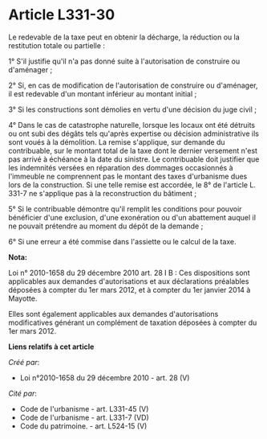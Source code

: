 # Article L331-30

Le redevable de la taxe peut en obtenir la décharge, la réduction ou la restitution totale ou partielle :

1° S'il justifie qu'il n'a pas donné suite à l'autorisation de construire ou d'aménager ;

2° Si, en cas de modification de l'autorisation de construire ou d'aménager, il est redevable d'un montant inférieur au
montant initial ;

3° Si les constructions sont démolies en vertu d'une décision du juge civil ;

4° Dans le cas de catastrophe naturelle, lorsque les locaux ont été détruits ou ont subi des dégâts tels qu'après expertise
ou décision administrative ils sont voués à la démolition. La remise s'applique, sur demande du contribuable, sur le montant
total de la taxe dont le dernier versement n'est pas arrivé à échéance à la date du sinistre. Le contribuable doit justifier
que les indemnités versées en réparation des dommages occasionnés à l'immeuble ne comprennent pas le montant des taxes
d'urbanisme dues lors de la construction. Si une telle remise est accordée, le 8° de l'article L. 331-7 ne s'applique pas à
la reconstruction du bâtiment ;

5° Si le contribuable démontre qu'il remplit les conditions pour pouvoir bénéficier d'une exclusion, d'une exonération ou
d'un abattement auquel il ne pouvait prétendre au moment du dépôt de la demande ;

6° Si une erreur a été commise dans l'assiette ou le calcul de la taxe.

**Nota:**

Loi n° 2010-1658 du 29 décembre 2010 art. 28 I B : Ces dispositions sont applicables aux demandes d'autorisations et aux
déclarations préalables déposées à compter du 1er mars 2012, et à compter du 1er janvier 2014 à Mayotte. 

Elles sont également applicables aux demandes d'autorisations modificatives générant un complément de taxation déposées à
compter du 1er mars 2012.

**Liens relatifs à cet article**

_Créé par_:

  - Loi n°2010-1658 du 29 décembre 2010 - art. 28 (V)

_Cité par_:

  - Code de l'urbanisme - art. L331-45 (V)
  - Code de l'urbanisme - art. L331-7 (VD)
  - Code du patrimoine. - art. L524-15 (V)
